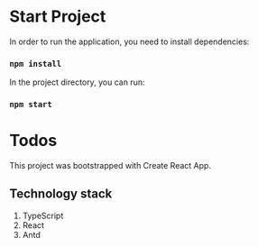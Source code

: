 # Start Project
In order to run the application, you need to install dependencies:
### `npm install`
In the project directory, you can run:

### `npm start`

# Todos
This project was bootstrapped with Create React App.

## Technology stack
1. TypeScript
2. React
3. Antd
